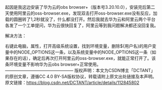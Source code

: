 起因是我这边安装了华为云的obs browser+（版本号3.20.10.0），安装完后第二天使用阿里云的oss-browser.exe，发现双击打开oss-browser.exe没有反应，加载的圆圈转了1,2秒就没了，什么都没打开。然后我就去华为云和阿里云两个平台各发了一个工单提问，华为云很快回复了，阿里云等到我问题解决都还没回复我。

解决方法：

右键此电脑，属性，打开高级系统设置，找到环境变量，删除${用户名}的用户变量中的NODE_OPTIONS这一条，以及系统变量中的NODE_OPTIONS这一条（如果存在的话），确定后再次打开阿里云的oss-browser.exe，就能正常打开了。该条环境变量不影响华为云obs browser+正常使用。
————————————————
版权声明：本文为CSDN博主「DCTANT」的原创文章，遵循CC 4.0 BY-SA版权协议，转载请附上原文出处链接及本声明。
原文链接：https://blog.csdn.net/DCTANT/article/details/112845802
